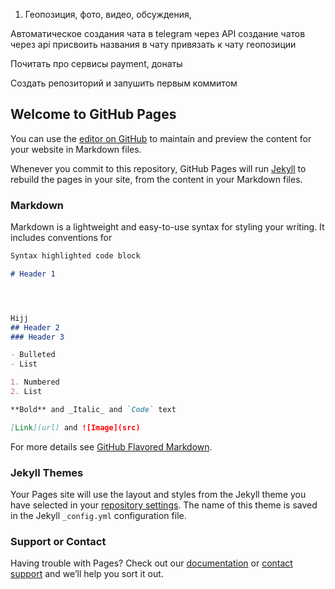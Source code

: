 1. Геопозиция, фото, видео, обсуждения,

Автоматическое создания чата в telegram через API 
создание чатов через api 
присвоить названия в чату 
привязать к чату геопозиции 

Почитать про сервисы payment, донаты 

Создать репозиторий и запушить первым коммитом 

## Welcome to GitHub Pages

You can use the [editor on GitHub](https://github.com/vadymjob/vadymjob.github.io/edit/main/README.md) to maintain and preview the content for your website in Markdown files.

Whenever you commit to this repository, GitHub Pages will run [Jekyll](https://jekyllrb.com/) to rebuild the pages in your site, from the content in your Markdown files.

### Markdown

Markdown is a lightweight and easy-to-use syntax for styling your writing. It includes conventions for

```markdown
Syntax highlighted code block

# Header 1




Hijj
## Header 2
### Header 3

- Bulleted
- List

1. Numbered
2. List

**Bold** and _Italic_ and `Code` text

[Link](url) and ![Image](src)
```

For more details see [GitHub Flavored Markdown](https://guides.github.com/features/mastering-markdown/).

### Jekyll Themes

Your Pages site will use the layout and styles from the Jekyll theme you have selected in your [repository settings](https://github.com/vadymjob/vadymjob.github.io/settings). The name of this theme is saved in the Jekyll `_config.yml` configuration file.

### Support or Contact

Having trouble with Pages? Check out our [documentation](https://docs.github.com/categories/github-pages-basics/) or [contact support](https://support.github.com/contact) and we’ll help you sort it out.
